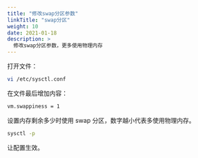```yaml
---
title: "修改swap分区参数"
linkTitle: "swap分区"
weight: 10
date: 2021-01-18
description: >
  修改swap分区参数，更多使用物理内存
---
```


打开文件：

```bash
vi /etc/sysctl.conf
```

在文件最后增加内容：

```bash
vm.swappiness = 1
```

设置内存剩余多少时使用 swap 分区，数字越小代表多使用物理内存。

```bash
sysctl -p
```

让配置生效。
